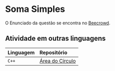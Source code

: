 
# Soma Simples

O Enunciado da questão se encontra no [Beecrowd](https://www.beecrowd.com.br/judge/pt/problems/view/1002).


## Atividade em outras linguagens


| Linguagem   | Repositório                           |
| :---------- | :---------------------------------- |
| `C++` | [Área do Círculo](./C++/) |


